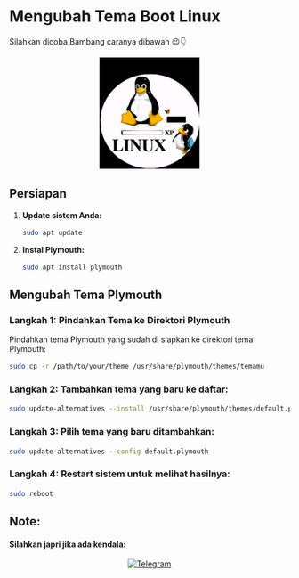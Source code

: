 # Mengubah Tema Boot Linux

Silahkan dicoba Bambang caranya dibawah 😉👇

<p align="center">
  <img src="preview/preview.gif" alt="Tema Plymouth Preview" width="180" height="200">
</p>

## Persiapan

1. **Update sistem Anda:**
    ```bash
    sudo apt update
    ```

2. **Instal Plymouth:**
    ```bash
    sudo apt install plymouth
    ```

## Mengubah Tema Plymouth

### Langkah 1: Pindahkan Tema ke Direktori Plymouth

Pindahkan tema Plymouth yang sudah di siapkan ke direktori tema Plymouth:
```bash
sudo cp -r /path/to/your/theme /usr/share/plymouth/themes/temamu
```

### Langkah 2: Tambahkan tema yang baru ke daftar:
```bash
sudo update-alternatives --install /usr/share/plymouth/themes/default.plymouth default.plymouth /usr/share/plymouth/themes/your-theme-name/nama-temamu.plymouth 100
```

### Langkah 3: Pilih tema yang baru ditambahkan:
```bash
sudo update-alternatives --config default.plymouth
```

### Langkah 4: Restart sistem untuk melihat hasilnya:
```bash
sudo reboot
```

## Note:
#### Silahkan japri jika ada kendala:
<p align="center">
  <a href="https://t.me/yansxdi">
    <img src="https://media1.tenor.com/m/5xrhtEGvLsgAAAAC/telegram-gif.gif" alt="Telegram" width="40" height="40">
  </a>
</p>
